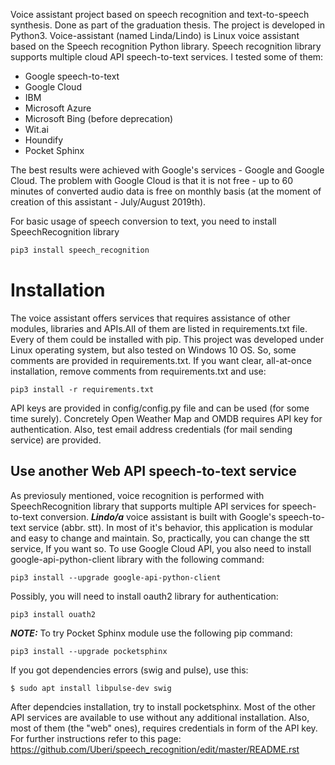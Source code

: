 Voice assistant project based on speech recognition and text-to-speech synthesis. Done as part of the graduation thesis. The project is developed in Python3.
Voice-assistant (named Linda/Lindo) is Linux voice assistant based on the Speech recognition Python library. Speech recognition library supports multiple cloud API speech-to-text services. I tested some of them:

- Google speech-to-text
- Google Cloud
- IBM 
- Microsoft Azure
- Microsoft Bing (before deprecation)
- Wit.ai
- Houndify
- Pocket Sphinx

The best results were achieved with Google's services - Google and Google Cloud. The problem with Google Cloud is that it is not free - up to 60 minutes of converted audio data is free on monthly basis (at the moment of creation of this assistant - July/August 2019th). 

For basic usage of speech conversion to text, you need to install SpeechRecognition library
```sh
pip3 install speech_recognition
```
# Installation

The voice assistant offers services that requires assistance of other modules, libraries and APIs.All of them are listed in requirements.txt file. Every of them could be installed with pip. This project was developed under Linux operating system, but also tested on Windows 10 OS. So, some comments are provided in requirements.txt. If you want clear, all-at-once installation, remove comments from requirements.txt and use:  
```
pip3 install -r requirements.txt
```

API keys are provided in config/config.py file and can be used (for some time surely). Concretely Open Weather Map and OMDB requires API key for authentication. Also, test email address credentials (for mail sending service) are provided.

## Use another Web API speech-to-text service


As previosuly mentioned, voice recognition is performed with SpeechRecognition library that supports multiple API services for speech-to-text conversion.
***Lindo/a*** voice assistant is built with Google's speech-to-text service (abbr. stt). In most of it's behavior, this application is modular and easy to change and maintain. So, practically, you can change the stt service, If you want so.
To use Google Cloud API, you also need to install google-api-python-client library with the following command:
```
pip3 install --upgrade google-api-python-client
```  

Possibly, you will need to install oauth2 library for authentication:
```
pip3 install ouath2
```

***NOTE:*** To try Pocket Sphinx module use the following pip command:  
```
pip3 install --upgrade pocketsphinx
```
If you got dependencies errors (swig and pulse), use this: 
```
$ sudo apt install libpulse-dev swig
```

After dependcies installation, try to install pocketsphinx.
Most of the other API services are available to use without any additional installation. Also, most of them (the "web" ones), requires credentials in form of the API key. For further instructions refer to this page: <https://github.com/Uberi/speech_recognition/edit/master/README.rst>
